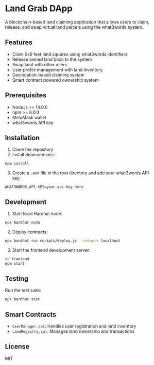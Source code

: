 # Land Grab DApp

A blockchain-based land claiming application that allows users to claim, release, and swap virtual land parcels using the what3words system.

## Features

- Claim 9x9 feet land squares using what3words identifiers
- Release owned land back to the system
- Swap land with other users
- User profile management with land inventory
- Geolocation-based claiming system
- Smart contract powered ownership system

## Prerequisites

- Node.js >= 14.0.0
- npm >= 6.0.0
- MetaMask wallet
- what3words API key

## Installation

1. Clone the repository
2. Install dependencies:
```bash
npm install
```

3. Create a `.env` file in the root directory and add your what3words API key:
```
WHAT3WORDS_API_KEY=your-api-key-here
```

## Development

1. Start local Hardhat node:
```bash
npx hardhat node
```

2. Deploy contracts:
```bash
npx hardhat run scripts/deploy.js --network localhost
```

3. Start the frontend development server:
```bash
cd frontend
npm start
```

## Testing

Run the test suite:
```bash
npx hardhat test
```

## Smart Contracts

- `UserManager.sol`: Handles user registration and land inventory
- `LandRegistry.sol`: Manages land ownership and transactions

## License

MIT
